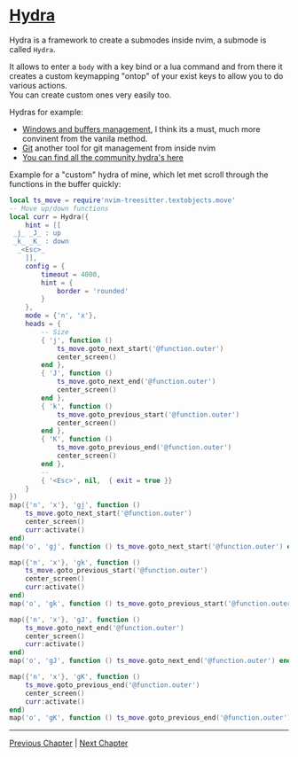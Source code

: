 # [Hydra](https://github.com/anuvyklack/hydra.nvim)
Hydra is a framework to create a submodes inside nvim, a submode is called `Hydra`.

It allows to enter a `body` with a key bind or a lua command and from there it creates a custom keymapping "ontop" of your exist keys to allow you to do various actions. \
You can create custom ones very easily too.

Hydras for example:
* [Windows and buffers management](https://github.com/anuvyklack/hydra.nvim/wiki/Windows-and-buffers-management), I think its a must, much more convinent from the vanila method.
* [Git](https://github.com/anuvyklack/hydra.nvim/wiki/Git) another tool for git management from inside nvim
* [You can find all the community hydra's here](https://github.com/anuvyklack/hydra.nvim/wiki)

Example for a "custom" hydra of mine, which let met scroll through the functions in the buffer quickly:
```lua
local ts_move = require'nvim-treesitter.textobjects.move'
-- Move up/down functions
local curr = Hydra({
	hint = [[
 _j_ _J_ : up
 _k_ _K_ : down
  _<Esc>_
	]],
	config = {
		timeout = 4000,
		hint = {
			border = 'rounded'
		}
	},
	mode = {'n', 'x'},
	heads = {
		-- Size
		{ 'j', function ()
			ts_move.goto_next_start('@function.outer')
			center_screen()
		end },
		{ 'J', function ()
			ts_move.goto_next_end('@function.outer')
			center_screen()
		end },
		{ 'k', function ()
			ts_move.goto_previous_start('@function.outer')
			center_screen()
		end },
		{ 'K', function ()
			ts_move.goto_previous_end('@function.outer')
			center_screen()
		end },
		--
		{ '<Esc>', nil,  { exit = true }}
	}
})
map({'n', 'x'}, 'gj', function ()
	ts_move.goto_next_start('@function.outer')
	center_screen()
	curr:activate()
end)
map('o', 'gj', function () ts_move.goto_next_start('@function.outer') end)

map({'n', 'x'}, 'gk', function ()
	ts_move.goto_previous_start('@function.outer')
	center_screen()
	curr:activate()
end)
map('o', 'gk', function () ts_move.goto_previous_start('@function.outer') end)

map({'n', 'x'}, 'gJ', function ()
	ts_move.goto_next_end('@function.outer')
	center_screen()
	curr:activate()
end)
map('o', 'gJ', function () ts_move.goto_next_end('@function.outer') end)

map({'n', 'x'}, 'gK', function ()
	ts_move.goto_previous_end('@function.outer')
	center_screen()
	curr:activate()
end)
map('o', 'gK', function () ts_move.goto_previous_end('@function.outer') end)
```

---

[Previous Chapter](./12-debug.md) | [Next Chapter](./14-ui.md)
